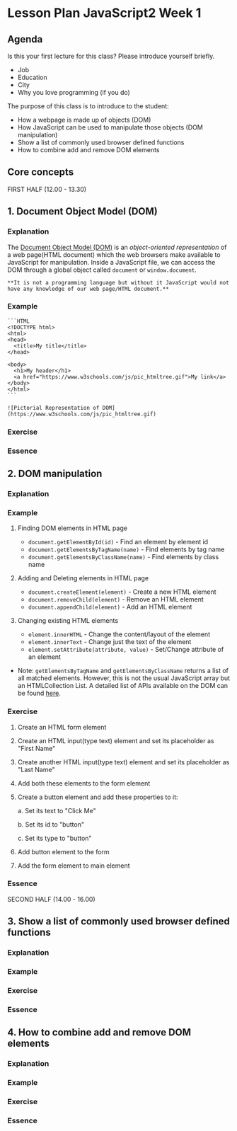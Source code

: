 # Lesson Plan JavaScript2 Week 1

## Agenda
Is this your first lecture for this class?
Please introduce yourself briefly.
  - Job
  - Education
  - City
  - Why you love programming (if you do)
  
The purpose of this class is to introduce to the student:
- How a webpage is made up of objects (DOM)
- How JavaScript can be used to manipulate those objects (DOM manipulation)
- Show a list of commonly used browser defined functions
- How to combine add and remove DOM elements

## Core concepts

FIRST HALF (12.00 - 13.30)

## 1. Document Object Model (DOM)

### Explanation
The [Document Object Model (DOM)](https://developer.mozilla.org/en-US/docs/Web/API/Document_Object_Model/Introduction) is an _object-oriented representation_ of a web page(HTML document) which the web browsers make available to JavaScript for manipulation. Inside a JavaScript file, we can access the DOM through a global object called `document` or `window.document`.

    **It is not a programming language but without it JavaScript would not have any knowledge of our web page/HTML document.**
### Example
    ```HTML
    <!DOCTYPE html>
    <html>
    <head>
      <title>My title</title>
    </head>

    <body>
      <h1>My header</h1>
      <a href="https://www.w3schools.com/js/pic_htmltree.gif">My link</a>
    </body>
    </html>
    ```

    ![Pictorial Representation of DOM](https://www.w3schools.com/js/pic_htmltree.gif)
### Exercise
### Essence


## 2. DOM manipulation
### Explanation
### Example
1. Finding DOM elements in HTML page

    - `document.getElementById(id)` - Find an element by element id
    - `document.getElementsByTagName(name)` - Find elements by tag name
    - `document.getElementsByClassName(name)` - Find elements by class name

2. Adding and Deleting elements in HTML page

    - `document.createElement(element)` - Create a new HTML element
    - `document.removeChild(element)` - Remove an HTML element
    - `document.appendChild(element)` - Add an HTML element

3. Changing existing HTML elements

    - `element.innerHTML` - Change the content/layout of the element
    - `element.innerText` - Change just the text of the element
    - `element.setAttribute(attribute, value)` - Set/Change attribute of an element

* Note: `getElementsByTagName` and `getElementsByClassName` returns a list of all matched elements. However, this is not the usual JavaScript array but an HTMLCollection List. A detailed list of APIs available on the DOM can be found [here](https://developer.mozilla.org/en-US/docs/Web/API/Document).
### Exercise
1. Create an HTML form element
2. Create an HTML input(type text) element and set its placeholder as "First Name"
3. Create another HTML input(type text) element and set its placeholder as "Last Name"
4. Add both these elements to the form element
5. Create a button element and add these properties to it:

    a. Set its text to "Click Me"

    b. Set its id to "button"

    c. Set its type to "button"

6. Add button element to the form
7. Add the form element to main element
### Essence

SECOND HALF (14.00 - 16.00)

## 3. Show a list of commonly used browser defined functions
### Explanation
### Example
### Exercise
### Essence

## 4. How to combine add and remove DOM elements
### Explanation
### Example
### Exercise
### Essence
